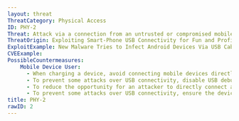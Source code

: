 ```yaml
---
layout: threat
ThreatCategory: Physical Access
ID: PHY-2
Threat: Attack via a connection from an untrusted or compromised mobile device to a PC
ThreatOrigin: Exploiting Smart-Phone USB Connectivity for Fun and Profit [^143]
ExploitExample: New Malware Tries to Infect Android Devices Via USB Cable [^232]
CVEExample:
PossibleCountermeasures:
    Mobile Device User:
      - When charging a device, avoid connecting mobile devices directly to computers, and prefer the use of simple corded chargers obtained directly from the device vendor.
      - To prevent some attacks over USB connectivity, disable USB debugging on Android devices when that feature is not in use.
      - To reduce the opportunity for an attacker to directly connect a device to a malicious computer, use strong physical security when a device is being left directly unattended (e.g., lock it in a secure container).
      - To prevent some attacks over USB connectivity, ensure the device has an unlock code set and is explicitly locked when being left directly unattended.
title: PHY-2
rawID: 2
---
```

